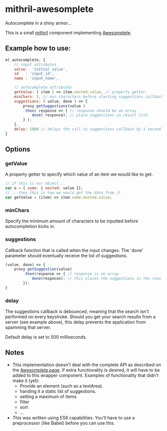# mithril-awesomplete
Autocomplete in a shiny armor...

This is a small [mithril](http://mithril.js.org/index.html) component implementing [Awesomplete](https://leaverou.github.io/awesomplete/).

## Example how to use:
```javascript
m( autocomplete, {
	// input attributes
	value:  'initial value',
	id   : 'input_id',
	name : 'input_name',

	// autocomplete attributes
	getValue: ( item ) => item.nested.value, // property getter.
	minChars: 2, // min characters before starting suggestions callback.
	suggestions: ( value, done ) => {
		proxy.getSuggestions(value )
		.then( response => { // response should be an array
			done( response); // place suggestions in result list.
		} );
	},
	delay: 1000 // delays the call to suggestions callback by 1 second
}
```

## Options
### getValue
A property getter to specify which value of an item we would like to get.
```javascript
// if this is our object...
var o = { some: { nested: value }};
// ...then this is how we would get the data from it
var getValue = (item) => item.some.nested.value;
```

### minChars
Specify the minimum amount of characters to be inputted before autocompletion kicks in.


### suggestions
Callback function that is called when the input changes. The 'done' parameter should eventually receive the list of suggestions.
```javascript
(value, done) => {
	proxy.getSuggestion(value)
		.then(response => { // response is an array
			done(response); // this places the suggestions in the result list.
		});
}
```

### delay
The suggestions callback is debounced, meaning that the search isn't performed on every keystroke. Should you get your search results from a server (see example above), this delay prevents the application from spamming that server.

Default delay is set to 500 milliseconds.

## Notes
* This implementation doesn't deal with the complete API as described on the [Awesomplete page](https://leaverou.github.io/awesomplete/). If extra functionality is desired, it will have to be added to this wrapper component. Examples of functionality that didn't make it (yet):
  * Provide an element (such as a textArea).
  * handing it a static list of suggestions.
  * setting a maximum of items
  * filter
  * sort
  * ...
* This was written using ES6 capabilities. You'll have to use a preprocessor (like Babel) before you can use this.
